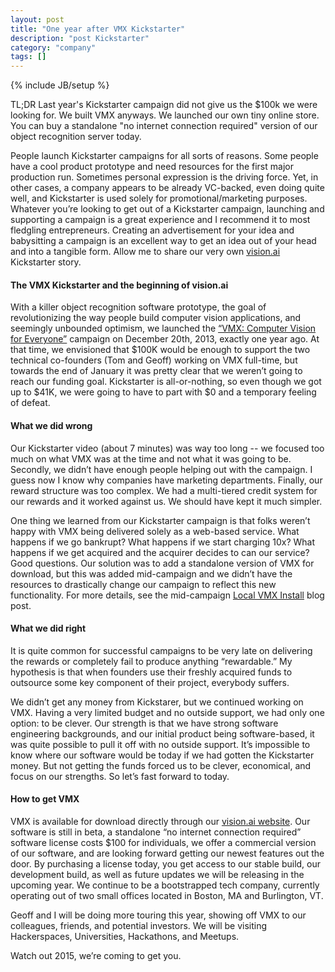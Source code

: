 ```yaml
---
layout: post
title: "One year after VMX Kickstarter"
description: "post Kickstarter"
category: "company"
tags: []
---
```

{% include JB/setup %}

TL;DR Last year's Kickstarter campaign did not give us the $100k we were looking for. We built VMX anyways. We launched our own tiny online store.  You can buy a standalone "no internet connection required" version of our object recognition server today.

People launch Kickstarter campaigns for all sorts of reasons. Some people have a cool product prototype and need resources for the first major production run. Sometimes personal expression is the driving force.  Yet, in other cases, a company appears to be already VC-backed, even doing quite well, and Kickstarter is used solely for promotional/marketing purposes.  Whatever you’re looking to get out of a Kickstarter campaign, launching and supporting a campaign is a great experience and I recommend it to most fledgling entrepreneurs.  Creating an advertisement for your idea and babysitting a campaign is an excellent way to get an idea out of your head and into a tangible form.  Allow me to share our very own [vision.ai](https://vision.ai) Kickstarter story.

#### The VMX Kickstarter and the beginning of vision.ai

With a killer object recognition software prototype, the goal of revolutionizing the way people build computer vision applications, and seemingly unbounded optimism, we launched the [“VMX: Computer Vision for Everyone”](https://www.kickstarter.com/projects/visionai/vmx-project-computer-vision-for-everyone/) campaign on December 20th, 2013, exactly one year ago.  At that time, we envisioned that $100K would be enough to support the two technical co-founders (Tom and Geoff) working on VMX full-time, but towards the end of January it was pretty clear that we weren’t going to reach our funding goal.  Kickstarter is all-or-nothing, so even though we got up to $41K, we were going to have to part with $0 and a temporary feeling of defeat.

#### What we did wrong
Our Kickstarter video (about 7 minutes) was way too long -- we focused too much on what VMX was at the time and not what it was going to be.  Secondly, we didn’t have enough people helping out with the campaign.  I guess now I know why companies have marketing departments.  Finally, our reward structure was too complex.  We had a multi-tiered credit system for our rewards and it worked against us.  We should have kept it much simpler.

One thing we learned from our Kickstarter campaign is that folks weren’t happy with VMX being delivered solely as a web-based service.  What happens if we go bankrupt?  What happens if we start charging 10x?  What happens if we get acquired and the acquirer decides to can our service? Good questions. Our solution was to add a standalone version of VMX for download, but this was added mid-campaign and we didn’t have the resources to drastically change our campaign to reflect this new functionality. For more details, see the mid-campaign [Local VMX Install](http://blog.vision.ai/2014/01/06/local-vmx-install/) blog post.

#### What we did right
It is quite common for successful campaigns to be very late on delivering the rewards or completely fail to produce anything “rewardable.”  My hypothesis is that when founders use their freshly acquired funds to outsource some key component of their project, everybody suffers.

We didn’t get any money from Kickstarer, but we continued working on VMX. Having a very limited budget and no outside support, we had only one option: to be clever. Our strength is that we have strong software engineering backgrounds, and our initial product being software-based, it was quite possible to pull it off with no outside support.  It’s impossible to know where our software would be today if we had gotten the Kickstarter money.  But not getting the funds forced us to be clever, economical, and focus on our strengths.  So let’s fast forward to today.

#### How to get VMX

VMX is available for download directly through our [vision.ai website](https://vision.ai).  Our software is still in beta, a standalone “no internet connection required” software license costs $100 for individuals, we offer a commercial version of our software, and are looking forward getting our newest features out the door.  By purchasing a license today, you get access to our stable build, our development build, as well as future updates we will be releasing in the upcoming year.  We continue to be a bootstrapped tech company, currently operating out of two small offices located in Boston, MA and Burlington, VT. 

Geoff and I will be doing more touring this year, showing off VMX to our colleagues, friends, and potential investors.  We will be visiting Hackerspaces, Universities, Hackathons, and Meetups.

Watch out 2015, we’re coming to get you.
